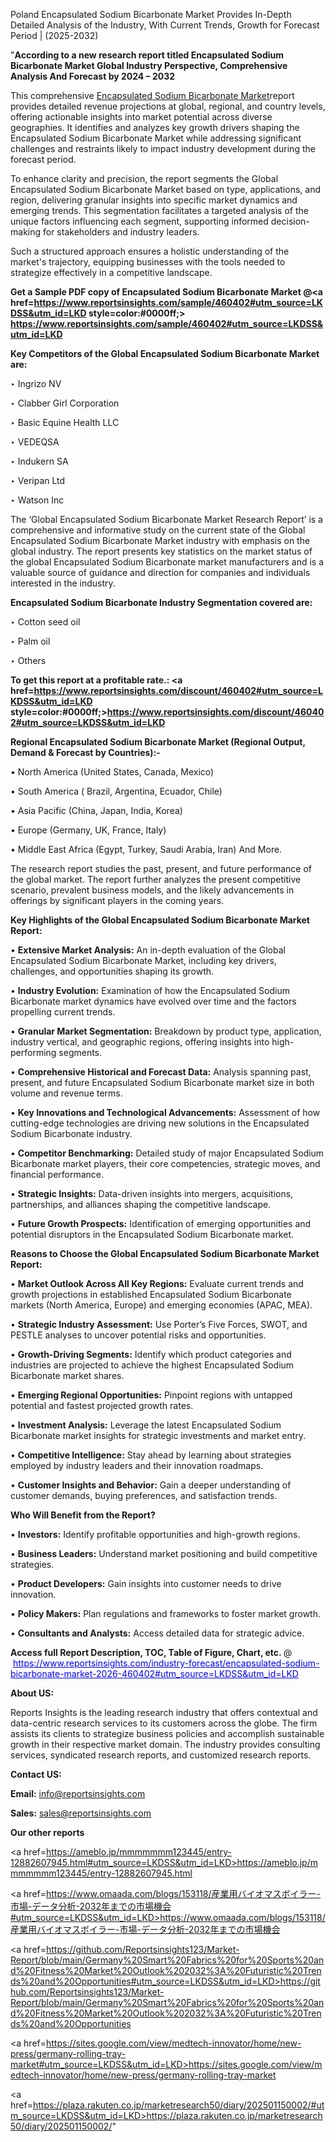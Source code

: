 Poland Encapsulated Sodium Bicarbonate Market Provides In-Depth Detailed Analysis of the Industry, With Current Trends, Growth for Forecast Period | (2025-2032)

"<strong>According to a new research report titled Encapsulated Sodium Bicarbonate Market Global Industry Perspective, Comprehensive Analysis And Forecast by 2024 – 2032</strong>

This comprehensive <a href=https://www.reportsinsights.com/sample/460402>Encapsulated Sodium Bicarbonate Market</a>report provides detailed revenue projections at global, regional, and country levels, offering actionable insights into market potential across diverse geographies. It identifies and analyzes key growth drivers shaping the Encapsulated Sodium Bicarbonate Market while addressing significant challenges and restraints likely to impact industry development during the forecast period.

To enhance clarity and precision, the report segments the Global Encapsulated Sodium Bicarbonate Market based on type, applications, and region, delivering granular insights into specific market dynamics and emerging trends. This segmentation facilitates a targeted analysis of the unique factors influencing each segment, supporting informed decision-making for stakeholders and industry leaders.

Such a structured approach ensures a holistic understanding of the market's trajectory, equipping businesses with the tools needed to strategize effectively in a competitive landscape.

<strong>Get a Sample PDF copy of Encapsulated Sodium Bicarbonate Market </strong><strong>@<a href=https://www.reportsinsights.com/sample/460402#utm_source=LKDSS&utm_id=LKD style=color:#0000ff;> https://www.reportsinsights.com/sample/460402#utm_source=LKDSS&utm_id=LKD</a></strong></font>

<strong>Key Competitors of the Global Encapsulated Sodium Bicarbonate Market are:</strong>

‣ Ingrizo NV

‣ Clabber Girl Corporation

‣ Basic Equine Health LLC

‣ VEDEQSA

‣ Indukern SA

‣ Veripan Ltd

‣ Watson Inc

The ‘Global Encapsulated Sodium Bicarbonate Market Research Report’ is a comprehensive and informative study on the current state of the Global Encapsulated Sodium Bicarbonate Market industry with emphasis on the global industry. The report presents key statistics on the market status of the global Encapsulated Sodium Bicarbonate market manufacturers and is a valuable source of guidance and direction for companies and individuals interested in the industry.

<strong>Encapsulated Sodium Bicarbonate Industry Segmentation covered are:</strong>

‣ Cotton seed oil

‣ Palm oil

‣ Others

<strong>To get this report at a profitable rate.: <a href=https://www.reportsinsights.com/discount/460402#utm_source=LKDSS&utm_id=LKD style=color:#0000ff;>https://www.reportsinsights.com/discount/460402#utm_source=LKDSS&utm_id=LKD</a></strong></font>

<strong>Regional Encapsulated Sodium Bicarbonate Market (Regional Output, Demand &amp; Forecast by Countries):-</strong>

• North America (United States, Canada, Mexico)

• South America ( Brazil, Argentina, Ecuador, Chile)

• Asia Pacific (China, Japan, India, Korea)

• Europe (Germany, UK, France, Italy)

• Middle East Africa (Egypt, Turkey, Saudi Arabia, Iran) And More.

The research report studies the past, present, and future performance of the global market. The report further analyzes the present competitive scenario, prevalent business models, and the likely advancements in offerings by significant players in the coming years.

<strong>Key Highlights of the Global Encapsulated Sodium Bicarbonate Market Report:</strong>

• <strong>Extensive Market Analysis:</strong> An in-depth evaluation of the Global Encapsulated Sodium Bicarbonate Market, including key drivers, challenges, and opportunities shaping its growth.

• <strong>Industry Evolution:</strong> Examination of how the Encapsulated Sodium Bicarbonate market dynamics have evolved over time and the factors propelling current trends.

• <strong>Granular Market Segmentation:</strong> Breakdown by product type, application, industry vertical, and geographic regions, offering insights into high-performing segments.

• <strong>Comprehensive Historical and Forecast Data:</strong> Analysis spanning past, present, and future Encapsulated Sodium Bicarbonate market size in both volume and revenue terms.

• <strong>Key Innovations and Technological Advancements:</strong> Assessment of how cutting-edge technologies are driving new solutions in the Encapsulated Sodium Bicarbonate industry.

• <strong>Competitor Benchmarking:</strong> Detailed study of major Encapsulated Sodium Bicarbonate market players, their core competencies, strategic moves, and financial performance.

• <strong>Strategic Insights:</strong> Data-driven insights into mergers, acquisitions, partnerships, and alliances shaping the competitive landscape.

• <strong>Future Growth Prospects:</strong> Identification of emerging opportunities and potential disruptors in the Encapsulated Sodium Bicarbonate market.

<strong>Reasons to Choose the Global Encapsulated Sodium Bicarbonate Market Report:</strong>

• <strong>Market Outlook Across All Key Regions:</strong> Evaluate current trends and growth projections in established Encapsulated Sodium Bicarbonate markets (North America, Europe) and emerging economies (APAC, MEA).

• <strong>Strategic Industry Assessment:</strong> Use Porter’s Five Forces, SWOT, and PESTLE analyses to uncover potential risks and opportunities.

• <strong>Growth-Driving Segments:</strong> Identify which product categories and industries are projected to achieve the highest Encapsulated Sodium Bicarbonate market shares.

• <strong>Emerging Regional Opportunities:</strong> Pinpoint regions with untapped potential and fastest projected growth rates.

• <strong>Investment Analysis:</strong> Leverage the latest Encapsulated Sodium Bicarbonate market insights for strategic investments and market entry.

• <strong>Competitive Intelligence:</strong> Stay ahead by learning about strategies employed by industry leaders and their innovation roadmaps.

• <strong>Customer Insights and Behavior:</strong> Gain a deeper understanding of customer demands, buying preferences, and satisfaction trends.

<strong>Who Will Benefit from the Report?</strong>

• <strong>Investors:</strong> Identify profitable opportunities and high-growth regions.

• <strong>Business Leaders:</strong> Understand market positioning and build competitive strategies.

• <strong>Product Developers:</strong> Gain insights into customer needs to drive innovation.

• <strong>Policy Makers:</strong> Plan regulations and frameworks to foster market growth.

• <strong>Consultants and Analysts:</strong> Access detailed data for strategic advice.
</ul>
<strong>Access full Report Description, TOC, Table of Figure, Chart, etc. </strong>@  <a href=https://www.reportsinsights.com/industry-forecast/encapsulated-sodium-bicarbonate-market-2026-460402#utm_source=LKDSS&utm_id=LKD style=color:#0000ff;>https://www.reportsinsights.com/industry-forecast/encapsulated-sodium-bicarbonate-market-2026-460402#utm_source=LKDSS&utm_id=LKD</a></font>

<strong><strong>About US</strong>:</strong>

Reports Insights is the leading research industry that offers contextual and data-centric research services to its customers across the globe. The firm assists its clients to strategize business policies and accomplish sustainable growth in their respective market domain. The industry provides consulting services, syndicated research reports, and customized research reports.

<strong>Contact US:</strong>

<p class=""""><b>Email:</b> <a href=mailto:info@reportsinsights.com>info@reportsinsights.com</a></p>
<p class=""""><b>Sales:</b> <a href=mailto:sales@reportsinsights.com>sales@reportsinsights.com</a></p>

<strong>Our other reports</strong>

<a href=https://ameblo.jp/mmmmmmm123445/entry-12882607945.html#utm_source=LKDSS&utm_id=LKD>https://ameblo.jp/mmmmmmm123445/entry-12882607945.html</a>

<a href=https://www.omaada.com/blogs/153118/産業用バイオマスボイラー-市場-データ分析-2032年までの市場機会#utm_source=LKDSS&utm_id=LKD>https://www.omaada.com/blogs/153118/産業用バイオマスボイラー-市場-データ分析-2032年までの市場機会</a>

<a href=https://github.com/Reportsinsights123/Market-Report/blob/main/Germany%20Smart%20Fabrics%20for%20Sports%20and%20Fitness%20Market%20Outlook%202032%3A%20Futuristic%20Trends%20and%20Opportunities#utm_source=LKDSS&utm_id=LKD>https://github.com/Reportsinsights123/Market-Report/blob/main/Germany%20Smart%20Fabrics%20for%20Sports%20and%20Fitness%20Market%20Outlook%202032%3A%20Futuristic%20Trends%20and%20Opportunities</a>

<a href=https://sites.google.com/view/medtech-innovator/home/new-press/germany-rolling-tray-market#utm_source=LKDSS&utm_id=LKD>https://sites.google.com/view/medtech-innovator/home/new-press/germany-rolling-tray-market</a>

<a href=https://plaza.rakuten.co.jp/marketresearch50/diary/202501150002/#utm_source=LKDSS&utm_id=LKD>https://plaza.rakuten.co.jp/marketresearch50/diary/202501150002/</a>"
